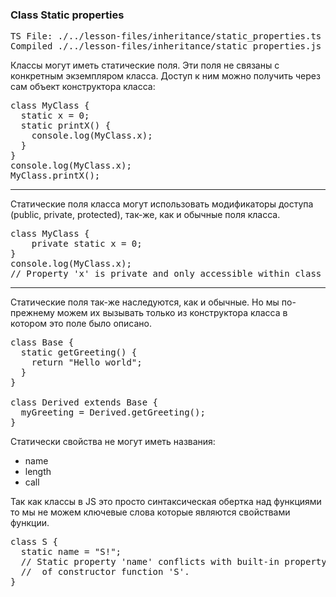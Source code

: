 ### Class Static properties 
<pre>
TS File: ./../lesson-files/inheritance/static_properties.ts
Compiled ./../lesson-files/inheritance/static_properties.js
</pre>


Классы могут иметь статические поля. Эти поля не связаны с конкретным экземпляром класса.
Доступ к ним можно получить через сам объект конструктора класса:

<pre>
class MyClass {
  static x = 0;
  static printX() {
    console.log(MyClass.x);
  }
}
console.log(MyClass.x);
MyClass.printX();
</pre>

<hr>

Статические поля класса могут использовать модификаторы доступа (public, private,
protected), так-же, как и обычные поля класса.

<pre>
class MyClass {
    private static x = 0;
}
console.log(MyClass.x);
// Property 'x' is private and only accessible within class 'MyClass'.
</pre>

<hr>

Статические поля так-же наследуются, как и обычные. Но мы по-прежнему можем их вызывать
только из конструктора класса в котором это поле было описано.

<pre>
class Base {
  static getGreeting() {
    return "Hello world";
  }
}

class Derived extends Base {
  myGreeting = Derived.getGreeting();
}
</pre>

Статически свойства не могут иметь названия:
- name
- length
- call

Так как классы в JS это просто синтаксическая обертка над функциями то мы не можем
ключевые слова которые являются свойствами функции.

<pre>
class S {
  static name = "S!";
  // Static property 'name' conflicts with built-in property 'Function.name'
  //  of constructor function 'S'.
}
</pre>
